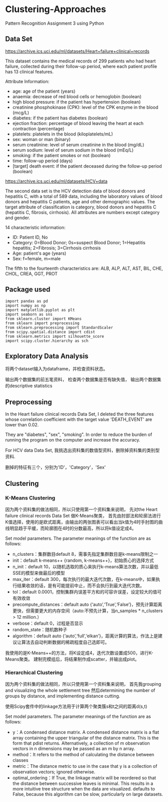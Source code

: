 # Clustering-Approaches
Pattern Recognition Assignment 3 using Python


## Data Set

https://archive.ics.uci.edu/ml/datasets/Heart+failure+clinical+records

This dataset contains the medical records of 299 patients who had heart failure, collected during their follow-up period, where each patient profile has 13 clinical features.

Attribute Information:

- age: age of the patient (years)
- anaemia: decrease of red blood cells or hemoglobin (boolean)
- high blood pressure: if the patient has hypertension (boolean)
- creatinine phosphokinase (CPK): level of the CPK enzyme in the blood (mcg/L)
- diabetes: if the patient has diabetes (boolean)
- ejection fraction: percentage of blood leaving the heart at each contraction (percentage)
- platelets: platelets in the blood (kiloplatelets/mL)
- sex: woman or man (binary)
- serum creatinine: level of serum creatinine in the blood (mg/dL)
- serum sodium: level of serum sodium in the blood (mEq/L)
- smoking: if the patient smokes or not (boolean)
- time: follow-up period (days)
- [target] death event: if the patient deceased during the follow-up period (boolean)

https://archive.ics.uci.edu/ml/datasets/HCV+data

The second data set is the HCV detection data of blood donors and hepatitis C, with a total of 589 data, including the laboratory values of blood donors and hepatitis C patients, age and other demographic values. The target attribute of classification is category, blood donors and hepatitis C (hepatitis C, fibrosis, cirrhosis). All attributes are numbers except category and gender.

14 characteristic information:

- ID: Patient ID, No
- Category: 0=Blood Donor; 0s=suspect Blood Donor; 1=Hepatitis hepatitis; 2=Fibrosis; 3=Cirrhosis cirrhosis
- Age: patient's age (years)
- Sex: f=female, m=male

The fifth to the fourteenth characteristics are: ALB, ALP, ALT, AST, BIL, CHE, CHOL, CREA, GGT, PROT

## Package used

```
import pandas as pd
import numpy as np
import matplotlib.pyplot as plt
import seaborn as sns
from sklearn.cluster import KMeans
from sklearn import preprocessing
from sklearn.preprocessing import StandardScaler
from scipy.spatial.distance import cdist
from sklearn.metrics import silhouette_score
import scipy.cluster.hierarchy as sch
```

## Exploratory Data Analysis

将两个dataset输入为dataframe，并检查资料状态。

输出两个数据集的前五笔资料，
检查两个数据集是否有缺失值， 
输出两个数据集的descriptive statistics


## Preprocessing



In the Heart failure clinical records Data Set, I deleted the three features whose correlation coefficient with the target value 'DEATH_EVENT' are lower than 0.02. 

They are "diabetes", "sex", "smoking". In order to reduce the burden of running the program on the computer and increase the accuracy.


For HCV data Data Set, 我挑选出资料集的数值型资料，删除掉资料集的类别型资料.

删掉的特征有三个，分别为'ID'，'Category'，'Sex'



## Clustering

### K-Means Clustering

因为两个资料集的做法相同，所以只使用第一个资料集来说明，
先对the Heart failure clinical records Data Set 做K-Means聚类，
首先由肘部法和轮廓法进行K值选择，使用的是欧式距离，由输出的两张图表可以看出当k值为4时手肘图的曲线明显趋于平缓，而轮廓图在4时的分数最高，所以将k值设定成4。

Set model parameters. The parameter meanings of the function are as follows:
-	n_clusters：集群数目default 8，需事先指定集群数目是k-means限制之一
-	init：default k-means++ {random, k-means++}，初始质心的选择方式
-	n_init：default 10，以随机选取的质心来执行k-means算法次数，并以最低SSE的模型来做最后的模型
-	max_iter：default 300，每次执行的最大迭代次数，在k-means中，如果执行结果收敛的话，是有可能提前中止，而不会执行到最大迭代次数。
-	tol：default 0.0001，控制集群内误差平方和的可容许误差，设定较大的值可有效收敛
-	precompute_distances：default auto {‘auto’,‘True’,‘False’}，预先计算距离更快，但需要更大的内存空间（auto:不预先计算，当n_samples * n_clusters > 12 million.）
-	verbose：default 0，过程是否显示
-	random_state：随机数种子
-	algorithm：default auto {‘auto’,‘full’,‘elkan’}，距离计算的算法，作法上是建议让算法去自动判断数据的稀疏程度自己选即可。

我使用的是K-Means++的方法，将K设定成4，迭代次数设置成500，进行K-Means聚类。
建制完模组后，将结果制作成scatter，并输出成plot。


### Hierarchical Clustering

因为两个资料集的做法相同，所以只使用第一个资料集来说明，
首先我grouping and visualizing the whole settlement tree
然后determining the number of groups by distance, and implementing distance cutting.

使用Scipy套件中的linkage方法用于计算两个聚类簇s和t之间的距离d(s,t)

Set model parameters. The parameter meanings of the function are as follows:

-	y：A condensed distance matrix. A condensed distance matrix is a flat array containing the upper triangular of the distance matrix. This is the form that pdist returns. Alternatively, a collection of m observation vectors in n dimensions may be passed as an m by n array.
-	method：It refers to the method of calculating the distance between classes
- metric：The distance metric to use in the case that y is a collection of observation vectors; ignored otherwise. 
- optimal_ordering：If True, the linkage matrix will be reordered so that the distance between successive leaves is minimal. This results in a more intuitive tree structure when the data are visualized. defaults to False, because this algorithm can be slow, particularly on large datasets.

